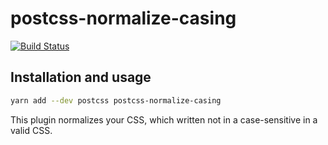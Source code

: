 # postcss-normalize-casing

[![Build Status](https://travis-ci.org/YozhikM/postcss-normalize-casing.svg?branch=master)](https://travis-ci.org/YozhikM/postcss-normalize-casing)

## Installation and usage

```bash
yarn add --dev postcss postcss-normalize-casing
```

This plugin normalizes your CSS, which written not in a case-sensitive in a valid CSS.
